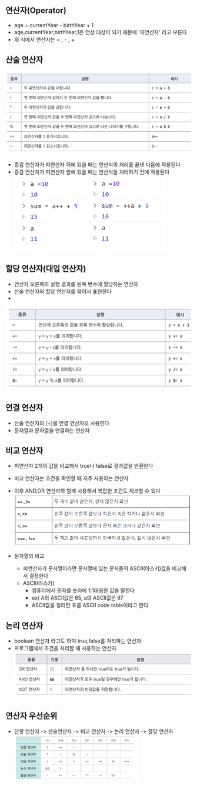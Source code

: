 ## 연산자(Operator)

* age = currentYear - birthYear + 1
* age,currentYear,birthYear,1은 연상 대상이 되기 때문에 '피연산자' 라고 부른다
* 위 식에서 연산자는 = , - , +

## 산술 연산자  

  <img src="../imagejs/operator.png" alt="연산자 표">

* 증감 연산자가 피연산자 뒤에 있을 때는 연산식의 처리를 끝낸 다음에 적용된다
* 증감 연산자가 피연산자 앞에 있을 때는 연산식을 처리하기 전에 적용된다  
  <img src="../imagejs/sum.png" alt="증감연산자 ">

## 할당 연산자(대입 연산자)

* 연산자 오른쪽의 실행 결과를 왼쪽 변수에 할당하는 연산자
* 산술 연산자와 할당 연산자를 묶어서 표현한다    
* 
<img src="../imagejs/sum1.png" alt="할당 연산자 ">
  
## 연결 연산자

* 산술 연산자의 (+)를 연결 연산자로 사용한다
* 문자열과 문자열을 연결하는 연산자

## 비교 연산자

* 피연산자 2개의 값을 비교해서 true나 false로 결과값을 반환한다
* 비교 연산자는 조건을 확인할 때 자주 사용하는 연산자
* 이후 AND,OR 연산자와 함께 사용해서 복잡한 조건도 체크할 수 있다  
  <img src="../imagejs/comp.png" alt="비교 연산자">

* 문자열의 비교 
  * 피연산자가 문자열이라면 문자열에 있는 문자들의 ASCII(아스키)값을 비교해서 결정한다
  * ASCII(아스키)
    * 컴퓨터에서 문자를 숫자에 1:1대응한 값을 말한다
    * ex) A의 ASCII값은 65, a의 ASCII값은 97
    * ASCII값을 정리한 표를 ASCII code table이라고 한다
  
## 논리 연산자

* boolean 연산자 라고도 하며 true,false를 처리하는 연산자
* 프로그램에서 조건을 처리할 때 사용하는 연산자  
  <img src="../imagejs/bool.png" alt="논리 연산자">

## 연산자 우선순위

* 단항 연산자 -> 산술연산자 -> 비교 연산자 -> 논리 연산자 -> 할당 연산자  
  <img src="../imagejs/pri.png" alt="연산자 우선순위" width="70%">
  